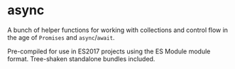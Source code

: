 # async

A bunch of helper functions for working with collections and control flow in the age of `Promises` and `async`/`await`.

Pre-compiled for use in ES2017 projects using the ES Module module format. Tree-shaken standalone bundles included.